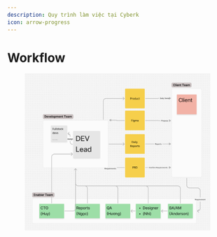 ```yaml
---
description: Quy trình làm việc tại Cyberk
icon: arrow-progress
---
```


# Workflow

<figure><img src="../.gitbook/assets/Screenshot 2025-02-17 at 15.38.55.png" alt=""><figcaption></figcaption></figure>
